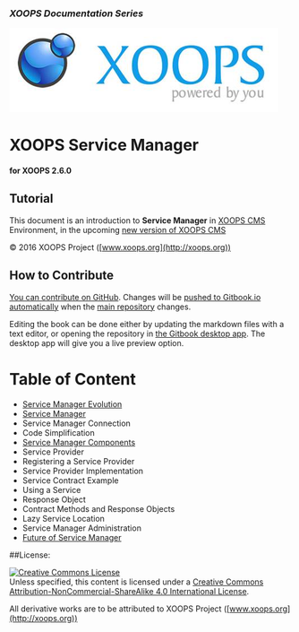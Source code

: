 ### _XOOPS Documentation Series_
![logoXoops.jpg](en/assets/logoXoops.jpg)

# XOOPS Service Manager
#### for XOOPS 2.6.0
      
           
## Tutorial

This document is an introduction to **Service Manager** in [XOOPS CMS](http://xoops.org) Environment, in the upcoming [new version of XOOPS CMS](https://github.com/XOOPS/XoopsCore)


© 2016 XOOPS Project ([www.xoops.org](http://xoops.org))   


## How to Contribute

[You can contribute on GitHub](https://github.com/XoopsDocs/service-manager). Changes will be [pushed to Gitbook.io automatically](https://www.gitbook.com/book/xoops/service-manager/activity) when the [main repository](https://github.com/XoopsDocs/service-manager) changes.

Editing the book can be done either by updating the markdown files with a text editor, or opening the repository in [the Gitbook desktop app](https://github.com/GitbookIO/editor/blob/master/README.md). The desktop app will give you a live preview option.

# Table of Content

* [Service Manager Evolution](book/1install.md)
* [Service Manager](book/2administration.md)
 * Service Manager Connection
 * Code Simplification
* [Service Manager Components](book/3preferences.md)
 * Service Provider
 * Registering a Service Provider
 * Service Provider Implementation
 * Service Contract Example
 * Using a Service
 * Response Object
 * Contract Methods and Response Objects
 * Lazy Service Location
 * Service Manager Administration
* [Future of Service Manager](book/4operations.md)

##License:

<a rel="license" href="http://creativecommons.org/licenses/by-nc-sa/4.0/"><img alt="Creative Commons License" style="border-width:0" src="https://i.creativecommons.org/l/by-nc-sa/4.0/88x31.png" /></a><br />Unless specified, this content is licensed under a <a rel="license" href="http://creativecommons.org/licenses/by-nc-sa/4.0/">Creative Commons Attribution-NonCommercial-ShareAlike 4.0 International License</a>.

All derivative works are to be attributed to XOOPS Project ([www.xoops.org](http://xoops.org))
